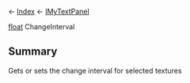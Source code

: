 ← [Index](Api-Index) ← [IMyTextPanel](Sandbox.ModAPI.Ingame.IMyTextPanel)

[float](System.Single) ChangeInterval

## Summary

Gets or sets the change interval for selected textures

